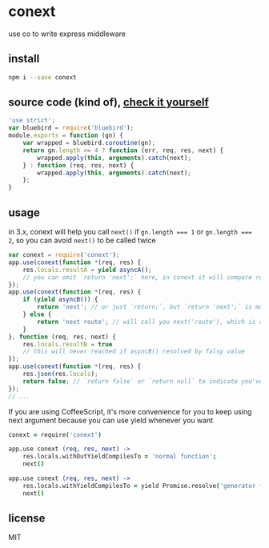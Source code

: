 # conext
use co to write express middleware

## install

```bash
npm i --save conext
```

## source code (kind of), [check it yourself](index.js)

```js
'use strict';
var bluebird = require('bluebird');
module.exports = function (gn) {
    var wrapped = bluebird.coroutine(gn);
    return gn.length >= 4 ? function (err, req, res, next) {
        wrapped.apply(this, arguments).catch(next);
    } : function (req, res, next) {
        wrapped.apply(this, arguments).catch(next);
    };
}
```

## usage

in 3.x, conext will help you call `next()` if `gn.length === 1` or `gn.length === 2`, so you can avoid `next()` to be called twice

```js
var conext = require('conext');
app.use(conext(function *(req, res) {
    res.locals.resultA = yield asyncA();
    // you can omit `return 'next';` here, in conext it will compare returned value to undefined or 'next' and then call next()
});
app.use(conext(function *(req, res) {
    if (yield asyncB()) {
        return 'next'; // or just `return;`, but `return 'next';` is more readable
    } else {
        return 'next route'; // will call you next('route'), which is a express@^4 feature I never use;
    }
}, function (req, res, next) {
    res.locals.resultB = true
    // this will never reached if asyncB() resolved by falsy value
});
app.use(conext(function *(req, res) {
    res.json(res.locals);
    return false; // `return false` or `return null` to indicate you've already taken care of response, like this.respond = true in koa
});
// ...
```

If you are using CoffeeScript, it's more convenience for you to keep using next argument because you can use yield whenever you want

```coffeescript
conext = require('conext')

app.use conext (req, res, next) ->
    res.locals.withOutYieldCompilesTo = 'normal function';
    next()

app.use conext (req, res, next) ->
    res.locals.withYieldCompilesTo = yield Promise.resolve('generator function');
    next()
```

## license
MIT
